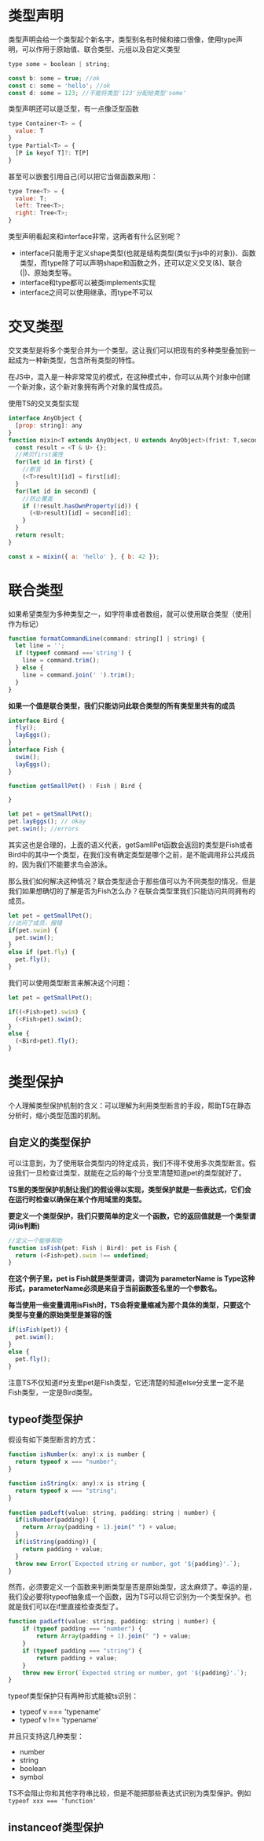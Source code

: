 # 类型声明
类型声明会给一个类型起个新名字，类型别名有时候和接口很像，使用type声明，可以作用于原始值、联合类型、元组以及自定义类型

```javascript
type some = boolean | string;

const b: some = true; //ok
const c: some = 'hello'; //ok
const d: some = 123; //不能将类型'123'分配给类型'some'

```
类型声明还可以是泛型，有一点像泛型函数
```javascript
type Container<T> = {
  value: T
}
type Partial<T> = {
  [P in keyof T]?: T[P] 
}

```
甚至可以嵌套引用自己(可以把它当做函数来用)：
```javascript
type Tree<T> = {
  value: T;
  left: Tree<T>;
  right: Tree<T>;
}

```
类型声明看起来和interface非常，这两者有什么区别呢？

- interface只能用于定义shape类型(也就是结构类型(类似于js中的对象))、函数类型，而type除了可以声明shape和函数之外，还可以定义交叉(&)、联合(|)、原始类型等。
- interface和type都可以被类implements实现
- interface之间可以使用继承，而type不可以

# 交叉类型
交叉类型是将多个类型合并为一个类型。这让我们可以把现有的多种类型叠加到一起成为一种新类型，包含所有类型的特性。

在JS中，混入是一种非常常见的模式，在这种模式中，你可以从两个对象中创建一个新对象，这个新对象拥有两个对象的属性成员。

使用TS的交叉类型实现
```javascript
interface AnyObject {
  [prop: string]: any
}
function mixin<T extends AnyObject, U extends AnyObject>(frist: T,second: U):T & U {
  const result = <T & U> {};
  //拷贝first属性
  for(let id in first) {
    //断言
    (<T>result)[id] = first[id];
  }
  for(let id in second) {
    //防止覆盖
    if (!result.hasOwnProperty(id)) {
      (<U>result)[id] = second[id];
    }
  }
  return result;
}

const x = mixin({ a: 'hello' }, { b: 42 });
```

# 联合类型
如果希望类型为多种类型之一，如字符串或者数组，就可以使用联合类型（使用|作为标记）
```javascript
function formatCommandLine(command: string[] | string) {
  let line = '';
  if (typeof command ==='string') {
    line = command.trim();
  } else {
    line = command.join(' ').trim();
  }
}

```
**如果一个值是联合类型，我们只能访问此联合类型的所有类型里共有的成员**
```javascript
interface Bird {
  fly();
  layEggs();
}
interface Fish {
  swim();
  layEggs();
}

function getSmallPet() : Fish | Bird {

}

let pet = getSmallPet();
pet.layEggs(); // okay
pet.swin(); //errors
```
其实这也是合理的，上面的语义代表，getSamllPet函数会返回的类型是Fish或者Bird中的其中一个类型，在我们没有确定类型是哪个之前，是不能调用非公共成员的，因为我们不能要求鸟会游泳。

那么我们如何解决这种情况？联合类型适合于那些值可以为不同类型的情况，但是我们如果想确切的了解是否为Fish怎么办？在联合类型里我们只能访问共同拥有的成员。
```javascript
let pet = getSmallPet();
//访问了成员，报错
if(pet.swim) {
  pet.swim();
}
else if (pet.fly) {
  pet.fly();
}

```
我们可以使用类型断言来解决这个问题：
```javascript
let pet = getSmallPet();

if((<Fish>pet).swim) {
  (<Fish>pet).swim();
}
else {
  (<Bird>pet).fly();
}

```

# 类型保护
个人理解类型保护机制的含义：可以理解为利用类型断言的手段，帮助TS在静态分析时，缩小类型范围的机制。

## 自定义的类型保护
可以注意到，为了使用联合类型内的特定成员，我们不得不使用多次类型断言。假设我们一旦检查过类型，就能在之后的每个分支里清楚知道pet的类型就好了。

**TS里的类型保护机制让我们的假设得以实现，类型保护就是一些表达式，它们会在运行时检查以确保在某个作用域里的类型。**

**要定义一个类型保护，我们只要简单的定义一个函数，它的返回值就是一个类型谓词(is判断)**
```javascript
//定义一个能够帮助
function isFish(pet: Fish | Bird): pet is Fish {
  return (<Fish>pet).swim !== undefined;
}

```
**在这个例子里，pet is Fish就是类型谓词，谓词为 parameterName is Type这种形式，parameterName必须是来自于当前函数签名里的一个参数名。**

**每当使用一些变量调用isFish时，TS会将变量缩减为那个具体的类型，只要这个类型与变量的原始类型是兼容的饿**

```javascript
if(isFish(pet)) {
  pet.swim();
}
else {
  pet.fly();
}

```
注意TS不仅知道if分支里pet是Fish类型，它还清楚的知道else分支里一定不是Fish类型，一定是Bird类型。

## typeof类型保护
假设有如下类型断言的方式：
```javascript
function isNumber(x: any):x is number {
  return typeof x === "number";
} 

function isString(x: any):x is string {
  return typeof x === "string";
}
 
function padLeft(value: string, padding: string | number) {
  if(isNumber(padding)) {
    return Array(padding + 1).join(" ") + value;
  }
  if(isString(padding)) {
    return padding + value;
  }
  throw new Error(`Expected string or number, got '${padding}'.`);
}

```
然而，必须要定义一个函数来判断类型是否是原始类型，这太麻烦了。幸运的是，我们没必要将typeof抽象成一个函数，因为TS可以将它识别为一个类型保护。也就是我们可以在if里直接检查类型了。

```javascript
function padLeft(value: string, padding: string | number) {
    if (typeof padding === "number") {
        return Array(padding + 1).join(" ") + value;
    }
    if (typeof padding === "string") {
        return padding + value;
    }
    throw new Error(`Expected string or number, got '${padding}'.`);
}


```
typeof类型保护只有两种形式能被ts识别：
- typeof v === 'typename'
- typeof v !== 'typename'

并且只支持这几种类型：
- number
- string
- boolean
- symbol

TS不会阻止你和其他字符串比较，但是不能把那些表达式识别为类型保护。例如```typeof xxx === 'function'```

## instanceof类型保护